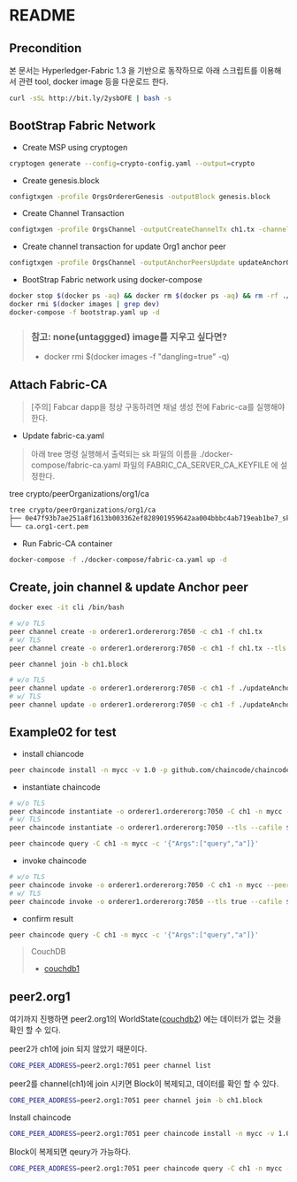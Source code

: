 # README

## Precondition

본 문서는 Hyperledger-Fabric 1.3 을 기반으로 동작하므로 아래 스크립트를 이용해서 관련 tool, docker image 등을 다운로드 한다.

```bash
curl -sSL http://bit.ly/2ysbOFE | bash -s
```

## BootStrap Fabric Network

* Create MSP using cryptogen

```bash
cryptogen generate --config=crypto-config.yaml --output=crypto
```

* Create genesis.block

```bash
configtxgen -profile OrgsOrdererGenesis -outputBlock genesis.block
```

* Create Channel Transaction

```bash
configtxgen -profile OrgsChannel -outputCreateChannelTx ch1.tx -channelID ch1
```

* Create channel transaction for update Org1 anchor peer

```bash
configtxgen -profile OrgsChannel -outputAnchorPeersUpdate updateAnchorOrg1.tx -channelID ch1 -asOrg Org1
```

* BootStrap Fabric network using docker-compose

```bash
docker stop $(docker ps -aq) && docker rm $(docker ps -aq) && rm -rf ./production
docker rmi $(docker images | grep dev)
docker-compose -f bootstrap.yaml up -d
```

> ### 참고: none(untaggged) image를 지우고 싶다면?
>
> * docker rmi $(docker images -f "dangling=true" -q)

## Attach Fabric-CA

> [주의] Fabcar dapp을 정상 구동하려면 채널 생성 전에 Fabric-ca를 실행해야 한다.

* Update fabric-ca.yaml

> 아래 tree 명령 실행해서 출력되는 sk 파일의 이름을 ./docker-compose/fabric-ca.yaml 파일의 FABRIC_CA_SERVER_CA_KEYFILE 에 설정한다.

tree crypto/peerOrganizations/org1/ca

```bash
tree crypto/peerOrganizations/org1/ca
├── 0e47f93b7ae251a8f1613b003362ef828901959642aa004bbbc4ab719eab1be7_sk
└── ca.org1-cert.pem
```

* Run Fabric-CA container

```bash
docker-compose -f ./docker-compose/fabric-ca.yaml up -d
```

## Create, join channel & update Anchor peer

```bash
docker exec -it cli /bin/bash
```

```bash
# w/o TLS
peer channel create -o orderer1.ordererorg:7050 -c ch1 -f ch1.tx
# w/ TLS
peer channel create -o orderer1.ordererorg:7050 -c ch1 -f ch1.tx --tls --cafile $ORDERER_ORG_TLSCACERTS
```

```bash
peer channel join -b ch1.block
```

```bash
# w/o TLS
peer channel update -o orderer1.ordererorg:7050 -c ch1 -f ./updateAnchorOrg1.tx
# w/ TLS
peer channel update -o orderer1.ordererorg:7050 -c ch1 -f ./updateAnchorOrg1.tx --tls --cafile $ORDERER_ORG_TLSCACERTS
```

## Example02 for test

* install chiancode

```bash
peer chaincode install -n mycc -v 1.0 -p github.com/chaincode/chaincode_example02/go/
```

* instantiate chaincode

```bash
# w/o TLS
peer chaincode instantiate -o orderer1.ordererorg:7050 -C ch1 -n mycc -v 1.0 -c '{"Args":["init","a", "100", "b","200"]}' -P "OR ('Org1MSP.member')"
# w/ TLS
peer chaincode instantiate -o orderer1.ordererorg:7050 --tls --cafile $ORDERER_ORG_TLSCACERTS -C ch1 -n mycc -v 1.0 -c '{"Args":["init","a", "100", "b","200"]}' -P "OR ('Org1MSP.member')"
```

```bash
peer chaincode query -C ch1 -n mycc -c '{"Args":["query","a"]}'
```

* invoke chaincode

```bash
# w/o TLS
peer chaincode invoke -o orderer1.ordererorg:7050 -C ch1 -n mycc --peerAddresses peer1.org1:7051 --tlsRootCertFiles /opt/gopath/src/github.com/hyperledger/fabric/peer/crypto/peerOrganizations/org1/peers/peer1.org1/tls/ca.crt -c '{"Args":["invoke","a","b","10"]}'
# w/ TLS
peer chaincode invoke -o orderer1.ordererorg:7050 --tls true --cafile $ORDERER_ORG_TLSCACERTS -C ch1 -n mycc --peerAddresses peer1.org1:7051 --tlsRootCertFiles /opt/gopath/src/github.com/hyperledger/fabric/peer/crypto/peerOrganizations/org1/peers/peer1.org1/tls/ca.crt -c '{"Args":["invoke","a","b","10"]}'
```

* confirm result

```bash
peer chaincode query -C ch1 -n mycc -c '{"Args":["query","a"]}'
```

> CouchDB
>
> * [couchdb1](http://localhost:5984/_utils/)

## peer2.org1

여기까지 진행하면 peer2.org1의 WorldState([couchdb2](http://localhost:6984/_utils/)) 에는 데이터가 없는 것을 확인 할 수 있다.

peer2가 ch1에 join 되지 않았기 때문이다.

```bash
CORE_PEER_ADDRESS=peer2.org1:7051 peer channel list
```

peer2를 channel(ch1)에 join 시키면 Block이 복제되고, 데이터를 확인 할 수 있다.

```bash
CORE_PEER_ADDRESS=peer2.org1:7051 peer channel join -b ch1.block
```

Install chaincode

```bash
CORE_PEER_ADDRESS=peer2.org1:7051 peer chaincode install -n mycc -v 1.0 -p github.com/chaincode/chaincode_example02/go/
```

Block이 복제되면 qeury가 가능하다.

```bash
CORE_PEER_ADDRESS=peer2.org1:7051 peer chaincode query -C ch1 -n mycc -c '{"Args":["query","a"]}'
```
